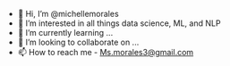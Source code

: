- 👋 Hi, I’m @michellemorales
- 👀 I’m interested in all things data science, ML, and NLP
- 🌱 I’m currently learning ...
- 💞️ I’m looking to collaborate on ...
- 📫 How to reach me - Ms.morales3@gmail.com

<!---
michellemorales/michellemorales is a ✨ special ✨ repository because its `README.md` (this file) appears on your GitHub profile.
You can click the Preview link to take a look at your changes.
--->
